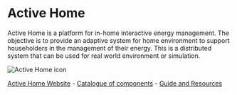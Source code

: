 # Active Home

Active Home is a platform for in-home interactive energy management. The objective is to provide an 
adaptive system for home environment to support householders in the management of their energy. This is 
a distributed system that can be used for real world environment or simulation. 

![Active Home icon](https://raw.github.com/jackybourgeois/activehome/master/docs/branding/favicon-194x194.png)

[Active Home Website](http://active-home.org) - [Catalogue of components](http://active-home.org/catalogue) - [Guide and Resources](http://active-home.org/home/doc)
